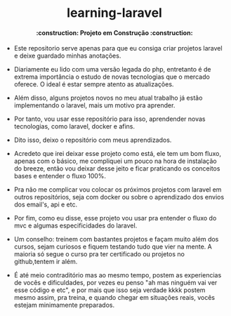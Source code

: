 <h1 align="center">
    learning-laravel
</h1>

<h4 align="center">
    :construction: Projeto em Construção    :construction:
</h4>

- Este repositorio serve apenas para que eu consiga criar projetos laravel e deixe guardado minhas anotações.
- Diariamente eu lido com uma versão legada do php, entretanto é de extrema importância o estudo de novas tecnologias que o mercado oferece. O ideal é estar sempre atento as atualizações.
- Além disso, alguns projetos novos no meu atual trabalho já estão implementando o laravel, mais um motivo pra aprender.
- Por tanto, vou usar esse repositório para isso, aprendender novas tecnologias, como laravel, docker e afins.
- Dito isso, deixo o repositório com meus aprendizados.

- Acredeto que irei deixar esse projeto como está, ele tem um bom fluxo, apenas com o básico, me compliquei um pouco na hora de instalação do breeze, então vou deixar desse jeito e ficar praticando os conceitos bases e entender o fluxo 100%.
- Pra não me complicar vou colocar os próximos projetos com laravel em outros repositórios, seja com docker ou sobre o aprendizado dos envios dos email's, api e etc.
- Por fim, como eu disse, esse projeto vou usar pra entender o fluxo do mvc e algumas especificidades do laravel.

- Um conselho: treinem com bastantes projetos e façam muito além dos cursos, sejam curiosos e fiquem testando tudo que vier na mente. A maioria só segue o curso pra ter certificado ou projetos no github,tentem ir além.
- É até meio contraditório mas ao mesmo tempo, postem as experiencias de vocês e dificuldades, por vezes eu penso "ah mas ninguém vai ver esse código e etc", e por mais que isso seja verdade kkkk postem mesmo assim, pra treina, e quando chegar em situações reais, vocês estejam minimamente preparados.
